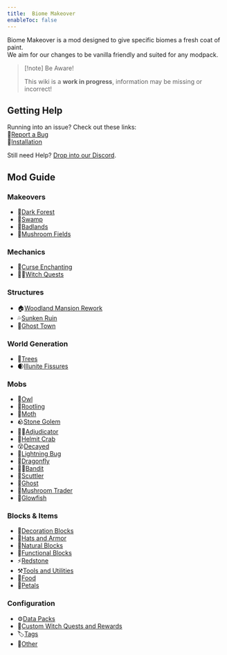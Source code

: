 ```yaml
---
title:  Biome Makeover
enableToc: false
---
```


Biome Makeover is a mod designed to give specific biomes a fresh coat of paint.  
We aim for our changes to be vanilla friendly and suited for any modpack.

> [!note] Be Aware!
>
> This wiki is a **work in progress**, information may be missing or incorrect!

## Getting Help

Running into an issue? Check out these links:  
🐛[Report a Bug](notes/report)  
💽[Installation](notes/installation)  

Still need Help? [Drop into our Discord](https://discord.gg/D5bNnw7). 

## Mod Guide

### Makeovers
- 🌳[Dark Forest](notes/makeover/dark_forest)
- 🐸[Swamp](notes/makeover/swamp)
- 🤠[Badlands](notes/makeover/badlands)
- 🍄[Mushroom Fields](notes/makeover/mushroom_fields)

### Mechanics
- 🔮[Curse Enchanting](notes/mechanic/curse_enchanting)
- 🧙‍♀️[Witch Quests](notes/mechanic/witch_quest)

### Structures
- 🏠[Woodland Mansion Rework](notes/structure/mansion)
- 💦[Sunken Ruin](notes/structure/sunken_ruins)
- 👻[Ghost Town](notes/structure/ghost_town)

### World Generation
- 🌴[Trees](notes/generation/trees)
- 🌒[Illunite Fissures](notes/generation/illunite_fissure)

### Mobs
- 🦉[Owl](notes/mob/owl)
- 🥔[Rootling](notes/mob/rootling)
- 🦋[Moth](notes/mob/moth)
- 🪨[Stone Golem](notes/mob/stone_golem)
- 🧙‍♂️[Adjudicator](notes/mob/adjudicator)
- 🦀[Helmit Crab](notes/mob/helmit_crab)
- 😵[Decayed](notes/mob/decayed)
- 🌟[Lightning Bug](notes/mob/lightning_bug)
- 🐉[Dragonfly](notes/mob/dragonfly)
- 🦹🏾[Bandit](notes/mob/bandit)
- 🦎[Scuttler](notes/mob/scuttler)
- 👻[Ghost](notes/mob/ghost)
- 🍄[Mushroom Trader](notes/mob/mushroom_trader)
- 🐡[Glowfish](notes/mob/glowfish)

### Blocks & Items
- 🎨[Decoration Blocks](notes/blocks/decoration)
- 🎩[Hats and Armor](notes/items/hats_and_armor)
- 🌲[Natural Blocks](notes/blocks/natural)
- 🔦[Functional Blocks](notes/blocks/functional)
- ⚡[Redstone](notes/blocks/redstone)
- ⚒️[Tools and Utilities](notes/items/tools)
- 🍓[Food](notes/items/food)
- 🌺[Petals](notes/items/petals)

### Configuration
- ⚙️[Data Packs](notes/config/datapack)
- 🧹[Custom Witch Quests and Rewards](notes/config/witch_quests)
- 🏷️[Tags](notes/config/tags)
- 🦦[Other](notes/config/other)
